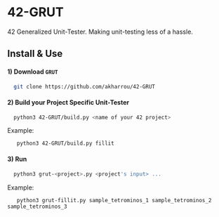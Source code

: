 # 42-GRUT
42 Generalized Unit-Tester. Making unit-testing less of a hassle.


## Install & Use

#### 1)  Download `GRUT`
```bash
  git clone https://github.com/akharrou/42-GRUT
```

#### 2) Build your Project Specific Unit-Tester
```bash
  python3 42-GRUT/build.py <name of your 42 project>
```
Example:
```
   python3 42-GRUT/build.py fillit
```

#### 3) Run
```bash
  python3 grut-<project>.py <project's input> ...
```
Example:
```
   python3 grut-fillit.py sample_tetrominos_1 sample_tetrominos_2 sample_tetrominos_3
```
